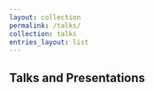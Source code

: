 ```yaml
---
layout: collection
permalink: /talks/
collection: talks
entries_layout: list
---
```


## Talks and Presentations
